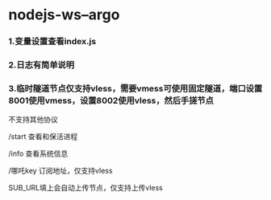 # nodejs-ws–argo

### 1.变量设置查看index.js

### 2.日志有简单说明

### 3.临时隧道节点仅支持vless，需要vmess可使用固定隧道，端口设置8001使用vmess，设置8002使用vless，然后手搓节点

不支持其他协议

/start 查看和保活进程

/info 查看系统信息

/哪吒key 订阅地址，仅支持vless

SUB_URL填上会自动上传节点，仅支持上传vless
